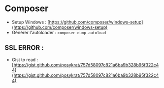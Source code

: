 # Composer

* Setup Windows : [https://github.com/composer/windows-setup](https://github.com/composer/windows-setup)
* Générer l'autoloader : `composer dump-autoload`

## SSL ERROR :

* Gist to read : [https://gist.github.com/posykrat/757d58097c821a6ba9b328b95f322c44](https://gist.github.com/posykrat/757d58097c821a6ba9b328b95f322c44)
